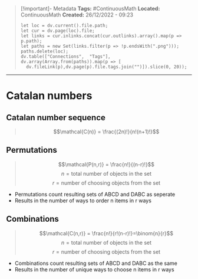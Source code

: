 > [!important]- Metadata
> **Tags:** #ContinuousMath 
> **Located:** ContinuousMath
> **Created:** 26/12/2022 - 09:23
> ```dataviewjs
>let loc = dv.current().file.path;
>let cur = dv.page(loc).file;
>let links = cur.inlinks.concat(cur.outlinks).array().map(p => p.path);
>let paths = new Set(links.filter(p => !p.endsWith(".png")));
>paths.delete(loc);
>dv.table(["Connections",  "Tags"], dv.array(Array.from(paths)).map(p => [
>   dv.fileLink(p),dv.page(p).file.tags.join("")]).slice(0, 20));
> ```

___
# Catalan numbers
## Catalan number sequence 

> $$\mathcal{C(n)} = \frac{(2n)!}{n!(n+1)!}$$

## Permutations
> $$\mathcal{P(n,r)} = \frac{n!}{(n-r)!}$$
$$ n = \text{total number of objects in the set}$$
$$ r = \text{number of choosing objects from the set}$$

- Permutations count resulting sets of ABCD and DABC as seperate
- Results in the number of ways to order n items in r ways

## Combinations

> $$\mathcal{C(n,r)} = \frac{n!}{r!(n-r)!}=\binom{n}{r}$$
$$ n = \text{total number of objects in the set}$$
$$ r = \text{number of choosing objects from the set}$$

- Combinations count resulting sets of ABCD and DABC as the same
- Results in the number of unique ways to choose n items in r ways

